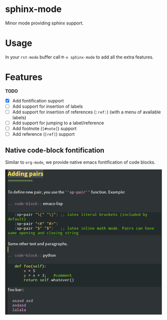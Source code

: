 # sphinx-mode

Minor mode providing sphinx support.

# Usage

In your `rst-mode` buffer call `M-x sphinx-mode` to add all the extra features.

# Features

**TODO**

* [x] Add fontification support
* [ ] Add support for insertion of labels
* [ ] Add support for insertion of references (`:ref:`) (with a menu of available labels)
* [ ] Add support for jumping to a label/reference
* [ ] Add footnote (`[#note]`) support
* [ ] Add reference (`[ref]`) support

## Native code-block fontification

Similar to `org-mode`, we provide native emacs fontification of code blocks.

![fontification](docs/_images/native-fontification.png)
